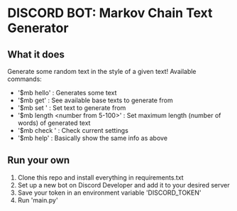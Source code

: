 # DISCORD BOT: Markov Chain Text Generator
## What it does
Generate some random text in the style of a given text!
Available commands:
* '$mb hello' : Generates some text
* '$mb get' : See available base texts to generate from
* '$mb set <filename>' : Set text to generate from
* '$mb length <number from 5-100>' : Set maximum length (number of words) of generated text
* '$mb check <length or file>' : Check current settings
* '$mb help' : Basically show the same info as above
## Run your own
1. Clone this repo and install everything in requirements.txt
2. Set up a new bot on Discord Developer and add it to your desired server
3. Save your token in an environment variable 'DISCORD_TOKEN'
4. Run 'main.py'
